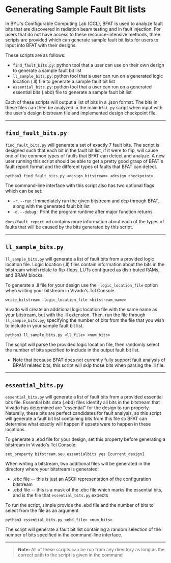 # Generating Sample Fault Bit lists

In BYU's Comfigurable Computing Lab (CCL), BFAT is used to analyze fault bits that are discovered in radiation beam testing and in fault injection. For users that do not have access to these resource-intensive methods, three scripts are provided which can generate sample fault bit lists for users to input into BFAT with their designs.

These scripts are as follows:

- `find_fault_bits.py`: python tool that a user can use on their own design to generate a sample fault bit list
- `ll_sample_bits.py`: python tool that a user can run on a generated logic location (.ll) file to generate a sample fault bit list
- `essential_bits.py`: python tool that a user can run on a generated essential bits (.ebd) file to generate a sample fault bit list

Each of these scripts will output a list of bits in a .json format. The bits in these files can then be analyzed in the main `bfat.py` script when input with the user's design bitstream file and implemented design checkpoint file.

---

## `find_fault_bits.py`

`find_fault_bits.py` will generate a set of exactly 7 fault bits. The script is designed such that each bit in the fault bit list, if it were to flip, will cause one of the common types of faults that BFAT can detect and analyze. A new user running this script should be able to get a pretty good grasp of BFAT's fault report format and the different types of faults that BFAT can detect.

```
python3 find_fault_bits.py <design_bitstream> <design_checkpoint>
```

The command-line interface with this script also has two optional flags which can be set:
* `-r`, `--run` : Immediately run the given bitstream and dcp through BFAT, along with the generated fault bit list
* `-d`, `--debug` : Print the program runtime after major function returns

`docs/fault_report.md` contains more information about each of the types of faults that will be caused by the bits generated by this script.

---

## `ll_sample_bits.py`

`ll_sample_bits.py` will generate a list of fault bits from a provided logic location file. Logic location (.ll) files contain information about the bits in the bitstream which relate to flip-flops, LUTs configured as distributed RAMs, and BRAM blocks.

To generate a .ll file for your design use the `-logic_location_file` option when writing your bitstream in Vivado's Tcl Console. 

```
write_bitstream -logic_location_file <bitstream_name>
```

Vivado will create an additional logic location file with the same name as your bitstream, but with the .ll extension. Then, run the file through `ll_sample_bits.py`, specifying the number of bits from the file that you wish to include in your sample fault bit list.

```
python3 ll_sample_bits.py <ll_file> <num_bits>
```

The script will parse the provided logic location file, then randomly select the number of bits specified to include in the output fault bit list.
* Note that because BFAT does not currently fully support fault analysis of BRAM related bits, this script will skip those bits when parsing the .ll file.

---

## `essential_bits.py`

`essential_bits.py` will generate a list of fault bits from a provided essential bits file. Essential bits data (.ebd) files identify all bits in the bitstream that Vivado has determined are "essential" for the design to run properly. Naturally, these bits are perfect candidates for fault analysis, so this script will generate a fault bit list containing bits from this file so BFAT can determine what exactly will happen if upsets were to happen in these locations.

To generate a .ebd file for your design, set this property before generating a bitstream in Vivado's Tcl Console:

```
set_property bitstream.seu.essentialbits yes [current_design]
```

When writing a bitstream, two additional files will be generated in the directory where your bitstream is generated:
* .ebc file -- this is just an ASCII representation of the configuration bitstream
* .ebd file -- this is a mask of the .ebc file which marks the essential bits, and is the file that `essential_bits.py` expects

To run the script, simple provide the .ebd file and the number of bits to select from the file as an argument.

```
python3 essential_bits.py <ebd_file> <num_bits>
```

The script will generate a fault bit list containing a random selection of the number of bits specified in the command-line interface.

---

>**Note:** All of these scripts can be run from any directory as long as the correct path to the script is given in the command
